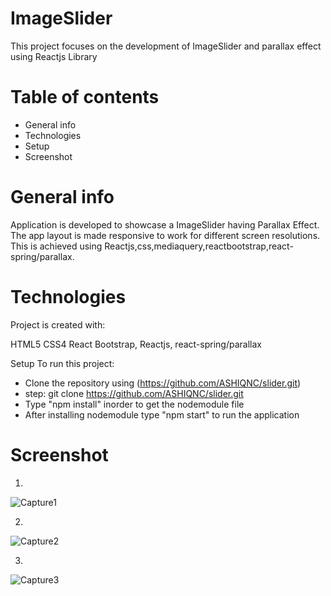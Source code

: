 # ImageSlider
 This project focuses on the development of ImageSlider and parallax effect using Reactjs Library

# Table of contents
- General info
- Technologies
- Setup
- Screenshot


# General info
Application is developed to showcase a ImageSlider having Parallax Effect. The app layout is made responsive to work for different screen resolutions. This is achieved using Reactjs,css,mediaquery,reactbootstrap,react-spring/parallax.

# Technologies
Project is created with:

HTML5
CSS4
React Bootstrap,
Reactjs,
react-spring/parallax

Setup
To run this project:

- Clone the repository using (https://github.com/ASHIQNC/slider.git)
- step: git clone https://github.com/ASHIQNC/slider.git
- Type "npm install" inorder to get the nodemodule file
- After installing nodemodule type "npm start" to run the application

# Screenshot

1.

![Capture1](https://github.com/ASHIQNC/slider/assets/81138318/d92750d0-7ad7-41b1-8af4-ff7e5a14fbdc)

2.

![Capture2](https://github.com/ASHIQNC/slider/assets/81138318/8b871867-cf60-4b83-8995-b208a4f03198)

3.

![Capture3](https://github.com/ASHIQNC/slider/assets/81138318/7f590fc6-07c2-4208-806c-a47c142b3331)
